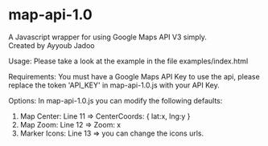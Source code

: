 map-api-1.0
===========

A Javascript wrapper for using Google Maps API V3 simply.<br/>
Created by Ayyoub Jadoo

Usage:
Please take a look at the example in the file examples/index.html

Requirements:
You must have a Google Maps API Key to use the api, please replace the token 'API_KEY' in map-api-1.0.js with your API Key.

Options:
In map-api-1.0.js you can modify the following defaults:
1. Map Center: Line 11 => CenterCoords: { lat:x, lng:y }
2. Map Zoom: Line 12 => Zoom: x
3. Marker Icons: Line 13 => you can change the icons urls.
